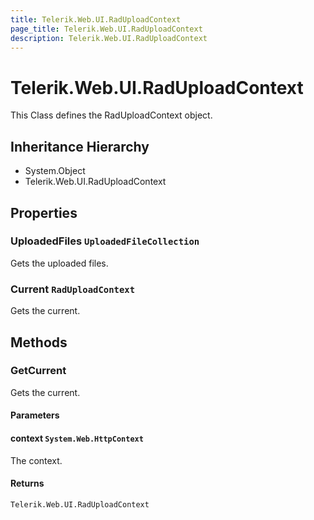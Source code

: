 ```yaml
---
title: Telerik.Web.UI.RadUploadContext
page_title: Telerik.Web.UI.RadUploadContext
description: Telerik.Web.UI.RadUploadContext
---
```


# Telerik.Web.UI.RadUploadContext

This Class defines the RadUploadContext object.

## Inheritance Hierarchy

* System.Object
* Telerik.Web.UI.RadUploadContext

## Properties

###  UploadedFiles `UploadedFileCollection`

Gets the uploaded files.

###  Current `RadUploadContext`

Gets the current.

## Methods

###  GetCurrent

Gets the current.

#### Parameters

#### context `System.Web.HttpContext`

The context.

#### Returns

`Telerik.Web.UI.RadUploadContext` 

